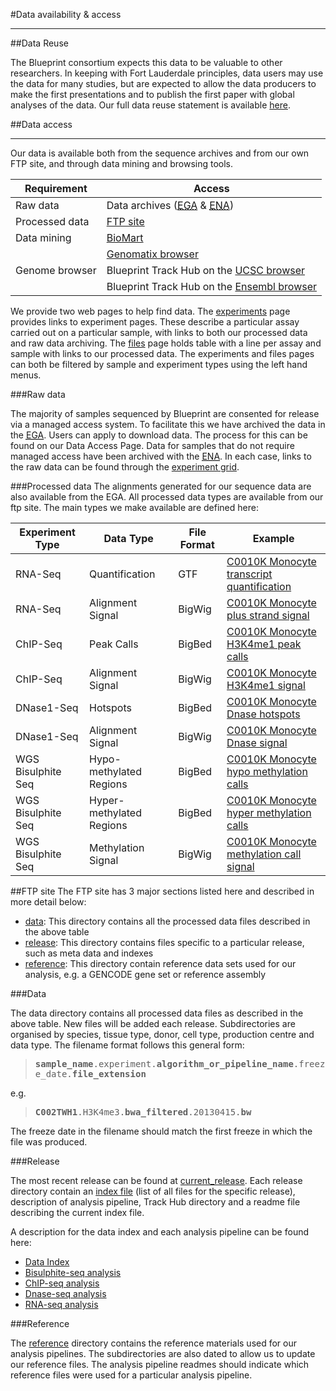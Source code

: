 #Data availability &amp; access
***

##Data Reuse

The Blueprint consortium expects this data to be valuable to other researchers. In keeping with Fort Lauderdale principles, data users may use the data for many studies, but are expected to allow the data producers to make the first presentations and to publish the first paper with global analyses of the data. Our full data reuse statement is available [here](#/md/data_reuse).

##Data access
***
Our data is available both from the sequence archives and from our own FTP site, and through data mining and browsing tools.

<table summary="BLUEPRINT Data access summary" class="table table-striped">
	<thead>
		<tr>
			<th>Requirement</th>
			<th>Access</th>
		</tr>
	</thead>
	<tbody>
		<tr>
			<td>Raw data</td>
			<td>Data archives (<a href="https://www.ebi.ac.uk/ega/dacs/EGAC00001000135"><abbr title="European Genome-phenome Archive">EGA</abbr></a> &amp; <a href="https://www.ebi.ac.uk/ena"><abbr title="European Nucleotide Archive">ENA</abbr></a>)			
		</tr>
		<tr>
			<td>Processed data</td>
			<td><a href="ftp://ftp.ebi.ac.uk/pub/databases/blueprint">FTP site</a></td>
		</tr>
		<tr>
			<td>Data mining</td>
			<td><a href="http://blueprint.bsc.es/">BioMart</a></td>
		</tr>
		<tr>
			<td rowspan="3">Genome browser</td>
			<td><a href="https://blueprint.genomatix.de">Genomatix browser</a></td>
		</tr>
		<tr>
			<td>Blueprint Track Hub on the <a href="http://genome.ucsc.edu/cgi-bin/hgTracks?db=hg19&hubUrl=http://ftp.ebi.ac.uk/pub/databases/blueprint/releases/current_release/homo_sapiens/hub/hub.txt">UCSC browser</a> </td>
		</tr>
		<tr>
			<td>Blueprint Track Hub on the <a href="http://grch37.ensembl.org/Homo_sapiens/Location/View?g=ENSG00000130544;conti%20gviewbottom=url:http://ftp.ebi.ac.uk/pub/databases/blueprint/releases/curren%20t_release/homo_sapiens/hub/hub.txt;format=DATAHUB;menu=Blueprint%20data">Ensembl browser</a></td>
		</tr>
	</tbody>
</table>

We provide two web pages to help find data. The [experiments](#/experiments) page
provides links to experiment pages. These describe a particular assay
carried out on a particular sample, with links to both our processed
data and raw data archiving. The [files](#/files) page holds table with a line per
assay and sample with links to our processed data. The experiments and
files pages can both be filtered by sample and experiment types using the left
hand menus.



###Raw data

The majority of samples sequenced by Blueprint are consented for release via a managed access system. To facilitate this we have archived the data in the <a href="https://www.ebi.ac.uk/ega/dacs/EGAC00001000135"><abbr title="European Genome-phenome Archive">EGA</abbr></a>. Users can apply to download data. The process for this can be found on our Data Access Page. Data for samples that do not require managed access have been archived with the <a href="https://www.ebi.ac.uk/ena"><abbr title="European Nucleotide Archive">ENA</abbr></a>. In each case, links to the raw data can be found through the [experiment grid](#/experiments). 

###Processed data
The alignments generated for our sequence data are also available from the EGA. All processed data types are available from our ftp site. The main types we make available are defined here:

<table summary="BLUEPRINT Data Types" class="table table-striped">
	<thead>
	  <tr>
	    <th>Experiment Type</th>
	    <th>Data Type</th>
	    <th>File Format</th>
	    <th>Example</th>
	  </tr>
	</thead>
	<tbody>
	  <tr>
	    <td>RNA-Seq</td>
	    <td>Quantification</td>
	    <td>GTF</td>
	    <td>
	      <a href="ftp://ftp.ebi.ac.uk/pub/databases/blueprint/next_data/homo_sapiens/Venous_blood/C0010K/CD14-positive_CD16-negative_classical_monocyte/RNA-Seq/MPIMG/C0010KB1.transcript_quantification.gem_grape_crg.20130415.gtf">
	      C0010K Monocyte transcript quantification</a>
	    </td>
	  </tr>
	  <tr>
	    <td>RNA-Seq</td>
	    <td>
	      Alignment Signal
	    </td>
	    <td>BigWig</td>
	    <td>
	      <a href="ftp://ftp.ebi.ac.uk/pub/databases/blueprint/next_data/homo_sapiens/Venous_blood/C0010K/CD14-positive_CD16-negative_classical_monocyte/RNA-Seq/MPIMG/C0010KB1.plusStrand.gem_grape_crg.20130415.bw">
	      C0010K Monocyte plus strand signal</a>
	    </td>
	  </tr>
	  <tr>
	    <td>ChIP-Seq</td>
	    <td>
	      Peak Calls
	    </td>
	    <td>BigBed</td>
	    <td>
	      <a href="ftp://ftp.ebi.ac.uk/pub/databases/blueprint/next_data/homo_sapiens/Venous_blood/C0010K/CD14-positive_CD16-negative_classical_monocyte/ChIP-Seq/NCMLS/C0010KH1.H3K4me1.ppqt_macs2_broad.20130415.bb">
	      C0010K Monocyte H3K4me1 peak calls</a>
	    </td>
	  </tr>
	  <tr>
	    <td>ChIP-Seq</td>
	    <td>
	      Alignment Signal
	    </td>
	    <td>BigWig</td>
	    <td>
	      <a href="ftp://ftp.ebi.ac.uk/pub/databases/blueprint/next_data/homo_sapiens/Venous_blood/C0010K/CD14-positive_CD16-negative_classical_monocyte/ChIP-Seq/NCMLS/C0010KH1.H3K4me1.wiggler.20130415.bw">
	      C0010K Monocyte H3K4me1 signal</a>
	    </td>
	  </tr>
	  <tr>
	    <td>DNase1-Seq</td>
	    <td>Hotspots</td>
	    <td>BigBed</td>
	    <td>
	      <a href="ftp://ftp.ebi.ac.uk/pub/databases/blueprint/next_data/homo_sapiens/Venous_blood/C0010K/CD14-positive_CD16-negative_classical_monocyte/DNase-Hypersensitivity/NCMLS/C0010K46.DNase.hotspot_v3.20130415.bb">
	      C0010K Monocyte Dnase hotspots</a>
	    </td>
	  </tr>
	  <tr>
	    <td>DNase1-Seq</td>
	    <td>
	      Alignment Signal
	    </td>
	    <td>BigWig</td>
	    <td>
	      <a href="ftp://ftp.ebi.ac.uk/pub/databases/blueprint/next_data/homo_sapiens/Venous_blood/C0010K/CD14-positive_CD16-negative_classical_monocyte/DNase-Hypersensitivity/NCMLS/C0010K46.DNase.wiggler.20130415.bw">
	      C0010K Monocyte Dnase signal</a>
	    </td>
	  </tr>
	  <tr>
	    <td>
	      WGS Bisulphite Seq
	    </td>
	    <td>
	      Hypo-methylated Regions
	    </td>
	    <td>BigBed</td>
	    <td>
	      <a href="ftp://ftp.ebi.ac.uk/pub/databases/blueprint/next_data/homo_sapiens/Venous_blood/C0010K/CD14-positive_CD16-negative_classical_monocyte/Bisulfite-Seq/CNAG/C0010KA2bs.hypo_meth.bs_call.20130415.bb">
	      C0010K Monocyte hypo methylation calls</a>
	    </td>
	  </tr>
	  <tr>
	    <td>
	      WGS Bisulphite Seq
	    </td>
	    <td>
	      Hyper-methylated Regions
	    </td>
	    <td>BigBed</td>
	    <td>
	      <a href="ftp://ftp.ebi.ac.uk/pub/databases/blueprint/next_data/homo_sapiens/Venous_blood/C0010K/CD14-positive_CD16-negative_classical_monocyte/Bisulfite-Seq/CNAG/C0010KA2bs.hyper_meth.bs_call.20130415.bb">
	      C0010K Monocyte hyper methylation calls</a>
	    </td>
	  </tr>
	  <tr>
	    <td>
	      WGS Bisulphite Seq
	    </td>
	    <td>
	      Methylation Signal
	    </td>
	    <td>BigWig</td>
	    <td>
	      <a href="ftp://ftp.ebi.ac.uk/pub/databases/blueprint/next_data/homo_sapiens/Venous_blood/C0010K/CD14-positive_CD16-negative_classical_monocyte/Bisulfite-Seq/CNAG/C0010KA2bs.CPG_methylation_calls.bs_call.20130415.bw">
	      C0010K Monocyte methylation call signal</a>
	    </td>
	  </tr>
	</tbody>
</table> 

##FTP site
The FTP site has 3 major sections listed here and described in more detail below:

 * [data](ftp://ftp.ebi.ac.uk/pub/databases/blueprint/data/): This directory contains all the processed data files described in the above table
 * [release](ftp://ftp.ebi.ac.uk/pub/databases/blueprint/releases/): This directory contains files specific to a particular release, such as meta data and indexes
 * [reference](ftp://ftp.ebi.ac.uk/pub/databases/blueprint/reference/): This directory contain reference data sets used for our analysis, e.g. a GENCODE gene set or reference assembly

###Data

The data directory contains all processed data files as described in the above table. New files will be added each release. Subdirectories are organised by species, tissue type, donor, cell type, production centre and data type. The filename format follows this general form:

<blockquote>
	<tt><strong>sample_name</strong>.experiment.<strong>algorithm_or_pipeline_name</strong>.freeze_date.<strong>file_extension</strong></tt>
</blockquote>

e.g.

<blockquote>
	<tt><strong>C002TWH1</strong>.H3K4me3.<strong>bwa_filtered</strong>.20130415.<strong>bw</strong></tt>
</blockquote>

The freeze date in the filename should match the first freeze in which the file was produced.

###Release

The most recent release can be found at [current_release](ftp://ftp.ebi.ac.uk/pub/databases/blueprint/releases/current_release). Each release directory contain an [index file](ftp://ftp.ebi.ac.uk/pub/databases/blueprint/data_index/homo_sapiens/data.index) (list of all files for the specific release), description of analysis pipeline, Track Hub directory and a readme file describing the current index file.

A description for the data index and each analysis pipeline can be found here:

 * [Data Index](ftp://ftp.ebi.ac.uk/pub/databases/blueprint/data_index/homo_sapiensREADME.data.index)
 * [Bisulphite-seq analysis](ftp://ftp.ebi.ac.uk/pub/databases/blueprint/protocols/Analysis_protocols/README_bisulphite_analysis_CNAG)
 * [ChIP-seq analysis](ftp://ftp.ebi.ac.uk/pub/databases/blueprint/protocols/Analysis_protocols/README_chipseq_analysis_ebi)
 * [Dnase-seq analysis](ftp://ftp.ebi.ac.uk/pub/databases/blueprint/protocols/Analysis_protocols/README_dnaseseq_analysis_ebi)
 * [RNA-seq analysis](ftp://ftp.ebi.ac.uk/pub/databases/blueprint/protocols/Analysis_protocols/README_rnaseq_analysis_crg)
 
###Reference

The [reference](ftp://ftp.ebi.ac.uk/pub/databases/blueprint/reference/) directory contains the reference materials used for our analysis pipelines. The subdirectories are also dated to allow us to update our reference files. The analysis pipeline readmes should indicate which reference files were used for a particular analysis pipeline.